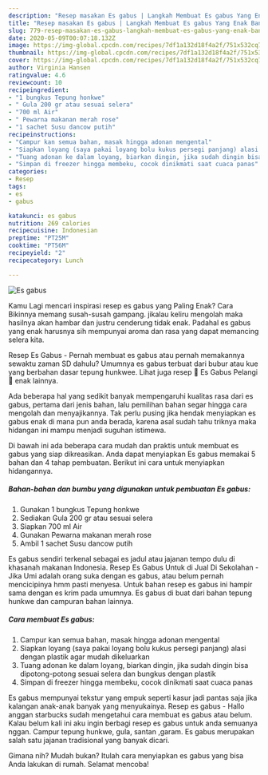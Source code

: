 ```yaml
---
description: "Resep masakan Es gabus | Langkah Membuat Es gabus Yang Enak Banget"
title: "Resep masakan Es gabus | Langkah Membuat Es gabus Yang Enak Banget"
slug: 779-resep-masakan-es-gabus-langkah-membuat-es-gabus-yang-enak-banget
date: 2020-05-09T00:07:18.132Z
image: https://img-global.cpcdn.com/recipes/7df1a132d18f4a2f/751x532cq70/es-gabus-foto-resep-utama.jpg
thumbnail: https://img-global.cpcdn.com/recipes/7df1a132d18f4a2f/751x532cq70/es-gabus-foto-resep-utama.jpg
cover: https://img-global.cpcdn.com/recipes/7df1a132d18f4a2f/751x532cq70/es-gabus-foto-resep-utama.jpg
author: Virginia Hansen
ratingvalue: 4.6
reviewcount: 10
recipeingredient:
- "1 bungkus Tepung honkwe"
- " Gula 200 gr atau sesuai selera"
- "700 ml Air"
- " Pewarna makanan merah rose"
- "1 sachet Susu dancow putih"
recipeinstructions:
- "Campur kan semua bahan, masak hingga adonan mengental"
- "Siapkan loyang (saya pakai loyang bolu kukus persegi panjang) alasi dengan plastik agar mudah dikeluarkan"
- "Tuang adonan ke dalam loyang, biarkan dingin, jika sudah dingin bisa dipotong-potong sesuai selera dan bungkus dengan plastik"
- "Simpan di freezer hingga membeku, cocok dinikmati saat cuaca panas"
categories:
- Resep
tags:
- es
- gabus

katakunci: es gabus 
nutrition: 269 calories
recipecuisine: Indonesian
preptime: "PT25M"
cooktime: "PT56M"
recipeyield: "2"
recipecategory: Lunch

---
```



![Es gabus](https://img-global.cpcdn.com/recipes/7df1a132d18f4a2f/751x532cq70/es-gabus-foto-resep-utama.jpg)

Kamu Lagi mencari inspirasi resep es gabus yang Paling Enak? Cara Bikinnya memang susah-susah gampang. jikalau keliru mengolah maka hasilnya akan hambar dan justru cenderung tidak enak. Padahal es gabus yang enak harusnya sih mempunyai aroma dan rasa yang dapat memancing selera kita.

Resep Es Gabus - Pernah membuat es gabus atau pernah memakannya sewaktu zaman SD dahulu? Umumnya es gabus terbuat dari bubur atau kue yang berbahan dasar tepung hunkwee. Lihat juga resep 🌈 Es Gabus Pelangi 🌈 enak lainnya.

Ada beberapa hal yang sedikit banyak mempengaruhi kualitas rasa dari es gabus, pertama dari jenis bahan, lalu pemilihan bahan segar hingga cara mengolah dan menyajikannya. Tak perlu pusing jika hendak menyiapkan es gabus enak di mana pun anda berada, karena asal sudah tahu triknya maka hidangan ini mampu menjadi suguhan istimewa.


Di bawah ini ada beberapa cara mudah dan praktis untuk membuat es gabus yang siap dikreasikan. Anda dapat menyiapkan Es gabus memakai 5 bahan dan 4 tahap pembuatan. Berikut ini cara untuk menyiapkan hidangannya.

<!--inarticleads1-->

##### Bahan-bahan dan bumbu yang digunakan untuk pembuatan Es gabus:

1. Gunakan 1 bungkus Tepung honkwe
1. Sediakan  Gula 200 gr atau sesuai selera
1. Siapkan 700 ml Air
1. Gunakan  Pewarna makanan merah rose
1. Ambil 1 sachet Susu dancow putih


Es gabus sendiri terkenal sebagai es jadul atau jajanan tempo dulu di khasanah makanan Indonesia. Resep Es Gabus Untuk di Jual Di Sekolahan - Jika Umi adalah orang suka dengan es gabus, atau belum pernah mencicipinya hmm pasti menyesa. Untuk bahan resep es gabus ini hampir sama dengan es krim pada umumnya. Es gabus di buat dari bahan tepung hunkwe dan campuran bahan lainnya. 

<!--inarticleads2-->

##### Cara membuat Es gabus:

1. Campur kan semua bahan, masak hingga adonan mengental
1. Siapkan loyang (saya pakai loyang bolu kukus persegi panjang) alasi dengan plastik agar mudah dikeluarkan
1. Tuang adonan ke dalam loyang, biarkan dingin, jika sudah dingin bisa dipotong-potong sesuai selera dan bungkus dengan plastik
1. Simpan di freezer hingga membeku, cocok dinikmati saat cuaca panas


Es gabus mempunyai tekstur yang empuk seperti kasur jadi pantas saja jika kalangan anak-anak banyak yang menyukainya. Resep es gabus - Hallo anggan starbucks sudah mengetahui cara membuat es gabus atau belum. Kalau belum kali ini aku ingin berbagi resep es gabus untuk anda semuanya nggan. Campur tepung hunkwe, gula, santan ,garam. Es gabus merupakan salah satu jajanan tradisional yang banyak dicari. 

Gimana nih? Mudah bukan? Itulah cara menyiapkan es gabus yang bisa Anda lakukan di rumah. Selamat mencoba!
